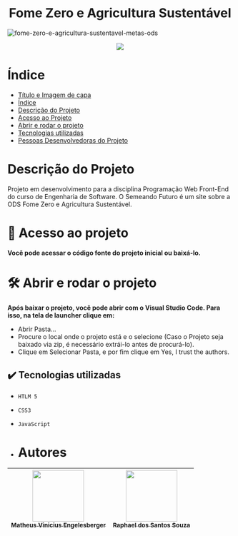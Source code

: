<h1 align="center"> Fome Zero e Agricultura Sustentável</h1>

![fome-zero-e-agricultura-sustentavel-metas-ods](https://github.com/user-attachments/assets/7ec1a8ea-7be8-4c2f-92e4-819d106dcffd)


<p align="center">
  <img src="http://img.shields.io/static/v1?label=STATUS&message=EM%20DESENVOLVIMENTO&color=GREEN&style=for-the-badge">
</p>

# Índice 

* [Título e Imagem de capa](#Título-e-Imagem-de-capa)
* [Índice](#Índice)
* [Descrição do Projeto](#Descrição-do-Projeto)
* [Acesso ao Projeto](#Acesso-ao-projeto)
* [Abrir e rodar o projeto](#Abrir-e-rodar-o-projeto)
* [Tecnologias utilizadas](#Tecnologias-utilizadas)
* [Pessoas Desenvolvedoras do Projeto](#Autores)
  
# Descrição do Projeto 
<p>Projeto em desenvolvimento para a disciplina Programação Web Front-End do curso de Engenharia de Software. O Semeando Futuro é um site sobre a ODS Fome Zero e Agricultura Sustentável.</p>

# 📁 Acesso ao projeto

**Você pode acessar o código fonte do projeto inicial ou baixá-lo.**

# 🛠️ Abrir e rodar o projeto

**Após baixar o projeto, você pode abrir com o Visual Studio Code. Para isso, na tela de launcher clique em:**
<ul> 
  <li>Abrir Pasta...</li>
  <li>Procure o local onde o projeto está e o selecione (Caso o Projeto seja baixado via zip, é necessário extrái-lo antes de procurá-lo).</li>
  <li>Clique em Selecionar Pasta, e por fim clique em Yes, I trust the authors.</li>
</ul>

## ✔️ Tecnologias utilizadas

- ``HTLM 5``
- ``CSS3``
- ``JavaScript``

- # Autores

| [<img loading="lazy" src="https://github.com/user-attachments/assets/002ca107-0f55-4de7-a68f-82be042472df" width=115><br><sub>Matheus Vinicius Engelesberger</sub>](https://github.com/MatheusViniciusEngelesberger) |  [<img loading="lazy" src="https://github.com/user-attachments/assets/19374b52-3c64-4b28-a537-6b21bd9ab2fe" width=115><br><sub>Raphael dos Santos Souza</sub>](https://github.com/RaphaelDosSantosSouza)
| :---: | :---: | 


